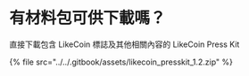 # 有材料包可供下載嗎？

直接下載包含 LikeCoin 標誌及其他相關內容的 LikeCoin Press Kit

{% file src="../../.gitbook/assets/likecoin\_presskit\_1.2.zip" %}




